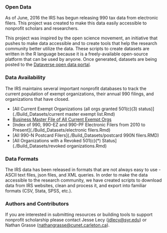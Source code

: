 ### Open Data
As of June, 2016 the IRS has begun releasing 990 tax data from electronic filers. This project was created to make this data easily accessible to nonprofit scholars and researchers. 

This project was inspired by the open science movement, an initiative that pushes to make data accessible and to create tools that help the research community better utilize the data. These scripts to create datasets are written in the R language because it is a freely-available open-source platform that can be used by anyone. Once generated, datasets are being posted to the [Dataverse open data portal](https://dataverse.harvard.edu/dataverse/NIOD).

### Data Availability
The IRS maintains several important nonprofit databases to track the current population of exempt organizations, their annual 990 filings, and organizations that have closed.

* [All Current Exempt Organizations (all orgs granted 501(c)(3) status)](./Build_Datasets/current master exempt list.Rmd) 
* [Business Master File of All Current Exempt Orgs](./Build_Datasets/master_exempt_list_w_ntee.Rmd) 
* [Index of 990, 990-EZ and 990-PF Electronic Filers from 2010 to Present](./Build_Datasets/electronic filers.Rmd) 
* [All 990-N Postcard Filers](./Build_Datasets/postcard 990N filers.RMD) 
* [All Organizations with a Revoked 501(c)(*) Status](./Build_Datasets/revoked organizations.Rmd) 

### Data Formats
The IRS data has been released in formats that are not always easy to use - ASCII text files, json files, and XML queries. In order to make the data accessible to the research community, we have created scripts to download data from IRS websites, clean and process it, and export into familiar formats (CSV, Stata, SPSS, etc.).

### Authors and Contributors
If you are interested in submitting resources or building tools to support nonprofit scholarship please contact Jesse Lecy (jdlecy@syr.edu) or Nathan Grasse (nathangrasse@cunet.carleton.ca).



